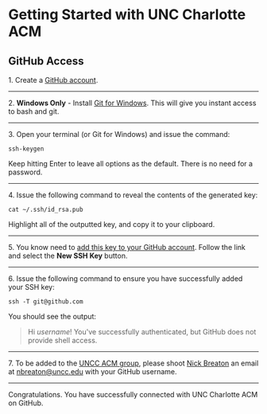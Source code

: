 # Getting Started with UNC Charlotte ACM

## GitHub Access

1\. Create a [GitHub account](https://github.com/join).

---

2\. **Windows Only** - Install [Git for Windows](https://git-for-windows.github.io/). This will give you instant access to bash and git.

---

3\. Open your terminal (or Git for Windows) and issue the command:
```
ssh-keygen
```
Keep hitting Enter to leave all options as the default. There is no need for a password.

---

4\. Issue the following command to reveal the contents of the generated key:
```
cat ~/.ssh/id_rsa.pub
```
Highlight all of the outputted key, and copy it to your clipboard.

---

5\. You know need to [add this key to your GitHub account](https://github.com/settings/keys). Follow the link and select the **New SSH Key** button.

---

6\. Issue the following command to ensure you have successfully added your SSH key:
```
ssh -T git@github.com
```
You should see the output:
> Hi *username*! You've successfully authenticated, but GitHub does not provide shell access.

---

7\. To be added to the [UNCC ACM group](https://github.com/uncc-acm), please shoot [Nick Breaton](https://github.com/nickbreaton/) an email at [nbreaton@uncc.edu](mailto:nbreaton@uncc.edu) with your GitHub username.

---

Congratulations. You have successfully connected with UNC Charlotte ACM on GitHub.
